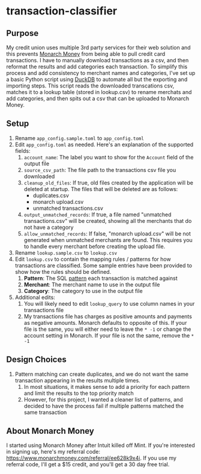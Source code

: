 # transaction-classifier

## Purpose
My credit union uses multiple 3rd party services for their web solution and this prevents [Monarch Money](https://www.monarchmoney.com/) from being able to pull credit card transactions. I have to manually download transactions as a csv, and then reformat the results and add categories each transaction. To simplify this process and add consistency to merchant names and categories, I've set up a basic Python script using [DuckDB](https://duckdb.org/) to automate all but the exporting and importing steps. This script reads the downloaded transcations csv, matches it to a lookup table (stored in lookup.csv) to rename  merchats and add categories, and then spits out a csv that can be uploaded to Monarch Money.

## Setup
1. Rename `app_config.sample.toml` to `app_config.toml`
2. Edit `app_config.toml` as needed. Here's an explanation of the supported fields:
   1. `account_name`: The label you want to show for the `Account` field of the output file
   2. `source_csv_path`: The file path to the transactions csv file you downloaded
   3. `cleanup_old_files`: If true, old files created by the application will be deleted at startup. The files that will be deleted are as follows:
      * duplicates.csv
      * monarch upload.csv
      * unmatched transactions.csv
   4. `output_unmatched_records`: If true, a file named "unmatched transactions.csv" will be created, showing all the merchants that do not have a category
   5. `allow_unmatched_records`: If false, "monarch upload.csv" will be not generated when unmatched merchants are found. This requires you to handle every merchant before creating the upload file.
3. Rename `lookup.sample.csv` to `lookup.csv`
4. Edit `lookup.csv` to contain the mapping rules / patterns for how transactions are classified. Some sample entries have been provided to show how the rules should be defined.
   1. **Pattern**: The SQL [pattern](https://duckdb.org/docs/sql/functions/pattern_matching.html) each transaction is matched against
   2. **Merchant**: The merchant name to use in the output file
   3. **Category**: The category to use in the output file
5. Additional edits:
   1. You will likely need to edit `lookup_query` to use column names in your transactions file
   2. My transactions file has charges as positive amounts and payments as negative amounts. Monarch defaults to opposite of this. If your file is the same, you will either need to leave the `* -1` or change the account setting in Monarch. If your file is not the same, remove the `* -1`

## Design Choices
1. Pattern matching can create duplicates, and we do not want the same transaction appearing in the results multiple times.
   1. In most situations, it makes sense to add a priority for each pattern and limit the results to the top priority match
   2. However, for this project, I wanted a cleaner list of patterns, and decided to have the process fail if multiple patterns matched the same transaction

## About Monarch Money
I started using Monarch Money after Intuit killed off Mint. If you're interested in signing up, here's my referral code: https://www.monarchmoney.com/referral/ee628k9x4i. If you use my referral code, I'll get a $15 credit, and you'll get a 30 day free trial.